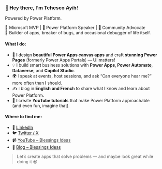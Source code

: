 ### 👋 Hey there, I’m Tchesco Ayih!

Powered by Power Platform.

🏅 Microsoft MVP | 🎤 Power Platform Speaker | 💬 Community Advocate  
🧩 Builder of apps, breaker of bugs, and occasional debugger of life itself.

#### What I do:
- 🎨 I design **beautiful Power Apps canvas apps** and craft **stunning Power Pages** (formerly Power Apps Portals) — UI matters!
- 💡 I build smart business solutions with **Power Apps**, **Power Automate**, **Dataverse**, and **Copilot Studio**.
- 🌍 I speak at events, host sessions, and ask “Can everyone hear me?” more often than I should.
- ✍️ I blog in **English and French** to share what I know and learn about Power Platform.
- 🎥 I create **YouTube tutorials** that make Power Platform approachable (and even fun, imagine that).

#### Where to find me:
- 💼 [LinkedIn](https://www.linkedin.com/in/atchesco/)
- 🐦 [Twitter / X](https://twitter.com/TchescoAyih)
- 📹 [YouTube – Blessings Ideas](https://www.youtube.com/@BlessingsIdeas)
- 📝 [Blog – Blessings Ideas](https://blessingsideas.wordpress.com/)

> Let’s create apps that solve problems — and maybe look great while doing it 😎
